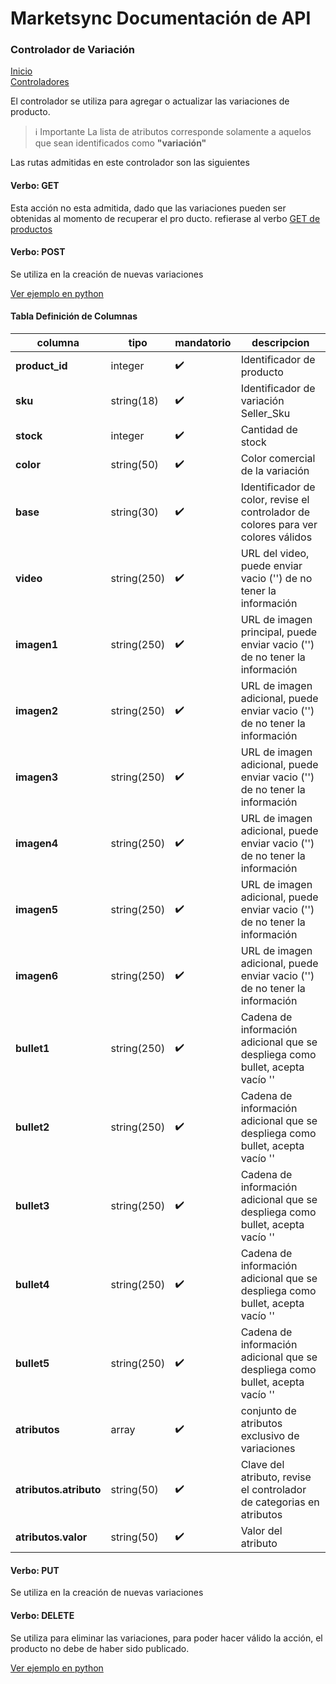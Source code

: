# Marketsync Documentación de API 
### Controlador de Variación

[Inicio](https://github.com/hvalles/marketsync)  
[Controladores](https://github.com/hvalles/marketsync/blob/master/links/controller.md)

El controlador se utiliza para agregar o actualizar las variaciones de producto.

> :information_source: Importante
> La lista de atributos corresponde solamente a aquelos que sean identificados como **"variación"**

Las rutas admitidas en este controlador son las siguientes

#### Verbo: GET 

Esta acción no esta admitida, dado que las variaciones pueden ser obtenidas al momento de recuperar el pro ducto.
refierase al verbo [GET de productos](productos.md)

#### Verbo: POST
Se utiliza en la creación de nuevas variaciones

[Ver ejemplo en python](../examples/python/variacion.py)

#### Tabla Definición de Columnas

|columna|tipo|mandatorio|descripcion|
|-------|----|----------|-----------|
|**product_id**|integer|:heavy_check_mark:|Identificador de producto|
|**sku**|string(18)|:heavy_check_mark:|Identificador de variación Seller_Sku|
|**stock**|integer|:heavy_check_mark:|Cantidad de stock|
|**color**|string(50)|:heavy_check_mark:|Color comercial de la variación|
|**base**|string(30)|:heavy_check_mark:|Identificador de color, revise el controlador de colores para ver colores válidos|
|**video**|string(250)|:heavy_check_mark:|URL del video, puede enviar vacio ('') de no tener la información|
|**imagen1**|string(250)|:heavy_check_mark:|URL de imagen principal, puede enviar vacio ('') de no tener la información|
|**imagen2**|string(250)|:heavy_check_mark:|URL de imagen adicional, puede enviar vacio ('') de no tener la información|
|**imagen3**|string(250)|:heavy_check_mark:|URL de imagen adicional, puede enviar vacio ('') de no tener la información|
|**imagen4**|string(250)|:heavy_check_mark:|URL de imagen adicional, puede enviar vacio ('') de no tener la información|
|**imagen5**|string(250)|:heavy_check_mark:|URL de imagen adicional, puede enviar vacio ('') de no tener la información|
|**imagen6**|string(250)|:heavy_check_mark:|URL de imagen adicional, puede enviar vacio ('') de no tener la información|
|**bullet1**|string(250)|:heavy_check_mark:|Cadena de información adicional que se despliega como bullet, acepta vacío ''|
|**bullet2**|string(250)|:heavy_check_mark:|Cadena de información adicional que se despliega como bullet, acepta vacío ''|
|**bullet3**|string(250)|:heavy_check_mark:|Cadena de información adicional que se despliega como bullet, acepta vacío ''|
|**bullet4**|string(250)|:heavy_check_mark:|Cadena de información adicional que se despliega como bullet, acepta vacío ''|
|**bullet5**|string(250)|:heavy_check_mark:|Cadena de información adicional que se despliega como bullet, acepta vacío ''|
|**atributos**|array|:heavy_check_mark:|conjunto de atributos exclusivo de variaciones|
|**atributos.atributo**|string(50)|:heavy_check_mark:|Clave del atributo, revise el controlador de categorias en atributos|
|**atributos.valor**|string(50)|:heavy_check_mark:|Valor del atributo|


#### Verbo: PUT
Se utiliza en la creación de nuevas variaciones

#### Verbo: DELETE

Se utiliza para eliminar las variaciones, para poder hacer válido la acción, el producto no debe de haber sido publicado.

[Ver ejemplo en python](../examples/python/variacion.py)